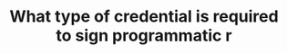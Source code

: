 ---
layout: all-exams
title: "What type of credential is required to sign programmatic r"
blurb: "To access either the AWS CLI or AWS API, an Access Key is required."
quid: 115
---